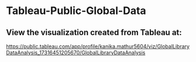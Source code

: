 # Tableau-Public-Global-Data

## View the visualization created from Tableau at:
https://public.tableau.com/app/profile/kanika.mathur5604/viz/GlobalLibraryDataAnalysis_17316451205670/GlobalLibraryDataAnalysis
